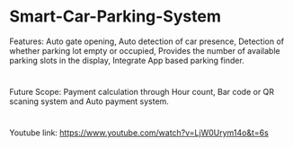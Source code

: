 # Smart-Car-Parking-System

Features:
 Auto gate opening,
 Auto detection of car presence,
 Detection of whether parking lot empty or occupied,
 Provides the number of available parking slots in the display,
 Integrate App based parking finder.
 
 #
 Future Scope: Payment calculation through Hour count, Bar code or QR scaning system and Auto payment system.
 #
 Youtube link: https://www.youtube.com/watch?v=LjW0Urym14o&t=6s
 
 
